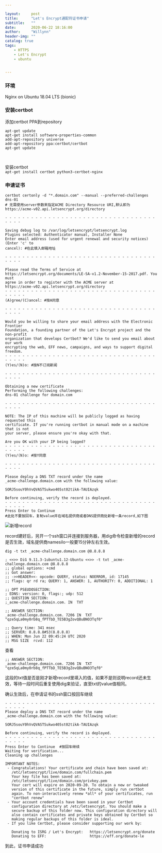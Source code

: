 ```yaml
---

layout:     post
title:      "Let's Encrypt通配符证书申请"
subtitle:   ""
date:       2020-06-22 18:16:00
author:     "Willynn"
header-img: ""
catalog: true
tags:
    - HTTPS
    - Let's Encrypt
    - ubuntu
    

---
```




### 环境
Nginx on Ubuntu 18.04 LTS (bionic)<br>

### 安装certbot
添加certbot PPA到repository
```
apt-get update
apt-get install software-properties-common
add-apt-repository universe
add-apt-repository ppa:certbot/certbot
apt-get update
```
<br>

安装certbot<br>
```apt-get install certbot python3-certbot-nginx```
<br>

### 申请证书
```
certbot certonly -d "*.domain.com" --manual --preferred-challenges dns-01   
# 无需使用server参数来指定ACME Directory Resource URI,默认即为https://acme-v02.api.letsencrypt.org/directory
```
```- - - - - - - - - - - - - - - - - - - - - - - - - - - - - - - - - - - - - - - ```
```
Saving debug log to /var/log/letsencrypt/letsencrypt.log
Plugins selected: Authenticator manual, Installer None
Enter email address (used for urgent renewal and security notices) (Enter 'c' to
cancel): #在此填入邮箱地址
```
```- - - - - - - - - - - - - - - - - - - - - - - - - - - - - - - - - - - - - - - ```
```
Please read the Terms of Service at
https://letsencrypt.org/documents/LE-SA-v1.2-November-15-2017.pdf. You must
agree in order to register with the ACME server at
https://acme-v02.api.letsencrypt.org/directory
- - - - - - - - - - - - - - - - - - - - - - - - - - - - - - - - - - - - - - - -
(A)gree/(C)ancel: #按A同意
```
```- - - - - - - - - - - - - - - - - - - - - - - - - - - - - - - - - - - - - - - ```
```
Would you be willing to share your email address with the Electronic Frontier
Foundation, a founding partner of the Let's Encrypt project and the non-profit
organization that develops Certbot? We'd like to send you email about our work
encrypting the web, EFF news, campaigns, and ways to support digital freedom.
- - - - - - - - - - - - - - - - - - - - - - - - - - - - - - - - - - - - - - - -
(Y)es/(N)o: #按N不订阅新闻
```
```- - - - - - - - - - - - - - - - - - - - - - - - - - - - - - - - - - - - - - - ```
```
Obtaining a new certificate
Performing the following challenges:
dns-01 challenge for domain.com
```
```- - - - - - - - - - - - - - - - - - - - - - - - - - - - - - - - - - - - - - - ```
```
NOTE: The IP of this machine will be publicly logged as having requested this
certificate. If you're running certbot in manual mode on a machine that is not
your server, please ensure you're okay with that.

Are you OK with your IP being logged?
- - - - - - - - - - - - - - - - - - - - - - - - - - - - - - - - - - - - - - - -
(Y)es/(N)o: #按Y同意
```
```- - - - - - - - - - - - - - - - - - - - - - - - - - - - - - - - - - - - - - - ```
```
Please deploy a DNS TXT record under the name
_acme-challenge.domain.com with the following value:

SORJ5souY0hVvQVASTSukwo405st02tikA-TAUIAzqk

Before continuing, verify the record is deployed.
- - - - - - - - - - - - - - - - - - - - - - - - - - - - - - - - - - - - - - - -
Press Enter to Continue
#此处不要按回车，复制value并在域名提供商或者DNS提供商处新增一条record,如下图
```
![新增record](/img/in-post/2020-06-22/acme-challenge.png "新增record")<br>

record建好后，另开一个ssh窗口并连接到服务器，用dig命令检查新增的record是否生效，域名提供商namesilo一般要15分钟左右生效。
```
dig -t txt _acme-challenge.domain.com @8.8.8.8

; <<>> DiG 9.11.3-1ubuntu1.12-Ubuntu <<>> -t txt _acme-challenge.domain.com @8.8.8.8
;; global options: +cmd
;; Got answer:
;; ->>HEADER<<- opcode: QUERY, status: NOERROR, id: 17145
;; flags: qr rd ra; QUERY: 1, ANSWER: 1, AUTHORITY: 0, ADDITIONAL: 1

;; OPT PSEUDOSECTION:
; EDNS: version: 0, flags:; udp: 512
;; QUESTION SECTION:
;_acme-challenge.domain.com. IN  TXT

;; ANSWER SECTION:
_acme-challenge.domain.com. 7206 IN  TXT "qze5qLa0my0rb8q_fPTTbD_TE5B3gZovQBuBNO3Tqf0"

;; Query time: 341 msec
;; SERVER: 8.8.8.8#53(8.8.8.8)
;; WHEN: Mon Jun 22 09:45:24 UTC 2020
;; MSG SIZE  rcvd: 112

```
查看
```
;; ANSWER SECTION:
_acme-challenge.domain.com. 7206 IN  TXT "qze5qLa0my0rb8q_fPTTbD_TE5B3gZovQBuBNO3Tqf0"
```
这段的txt值是否是刚才新增record里填入的值，如果不是则说明record还未生效，等待一段时间后重复使用dig来验证，直至txt的value值相同。<br>

确认生效后，在申请证书的ssh窗口按回车继续
```
- - - - - - - - - - - - - - - - - - - - - - - - - - - - - - - - - - - - - - - -
Please deploy a DNS TXT record under the name
_acme-challenge.domain.com with the following value:

SORJ5souY0hVvQVASTSukwo405st02tikA-TAUIAzqk

Before continuing, verify the record is deployed.
- - - - - - - - - - - - - - - - - - - - - - - - - - - - - - - - - - - - - - - -
Press Enter to Continue  #按回车继续
Waiting for verification...
Cleaning up challenges

IMPORTANT NOTES:
 - Congratulations! Your certificate and chain have been saved at:
   /etc/letsencrypt/live/domain.com/fullchain.pem
   Your key file has been saved at:
   /etc/letsencrypt/live/domain.com/privkey.pem
   Your cert will expire on 2020-09-20. To obtain a new or tweaked
   version of this certificate in the future, simply run certbot
   again. To non-interactively renew *all* of your certificates, run
   "certbot renew"
 - Your account credentials have been saved in your Certbot
   configuration directory at /etc/letsencrypt. You should make a
   secure backup of this folder now. This configuration directory will
   also contain certificates and private keys obtained by Certbot so
   making regular backups of this folder is ideal.
 - If you like Certbot, please consider supporting our work by:

   Donating to ISRG / Let's Encrypt:   https://letsencrypt.org/donate
   Donating to EFF:                    https://eff.org/donate-le

```
到此，证书申请成功
